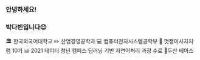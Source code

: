   ### 안녕하세요!
  ### 박다빈입니다😊


🏛 한국외국어대학교
✏ 산업경영공학과
💻 컴퓨터전자시스템공학부
🦁 멋쟁이사자처럼 10기
📊 2021 데이터 청년 캠퍼스 딥러닝 기반 자연어처리 과정 수료
🐻두산 베어스



<!--
**dabin3178/dabin3178** is a ✨ _special_ ✨ repository because its `README.md` (this file) appears on your GitHub profile.

Here are some ideas to get you started:

- 🔭 I’m currently working on ...
- 🌱 I’m currently learning ...
- 👯 I’m looking to collaborate on ...
- 🤔 I’m looking for help with ...
- 💬 Ask me about ...
- 📫 How to reach me: ...
- 😄 Pronouns: ...
- ⚡ Fun fact: ...
-->

